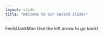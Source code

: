 ```yaml
---
layout: slide
title: "Welcome to our second slide!"
---
```

FeelsDankMan
Use the left arrow to go back!